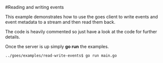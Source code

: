 #Reading and writing events

This example demonstrates how to use the goes client to write events and event metadata to a stream and then read them back.

The code is heavily commented so just have a look at the code for further details.

Once the server is up simply **go run** the examples.

```
../goes/examples/read-write-events$ go run main.go
```


